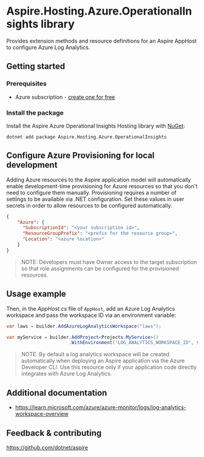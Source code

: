 # Aspire.Hosting.Azure.OperationalInsights library

Provides extension methods and resource definitions for an Aspire AppHost to configure Azure Log Analytics.

## Getting started

### Prerequisites

- Azure subscription - [create one for free](https://azure.microsoft.com/free/)

### Install the package

Install the Aspire Azure Operational Insights Hosting library with [NuGet](https://www.nuget.org):

```dotnetcli
dotnet add package Aspire.Hosting.Azure.OperationalInsights
```

## Configure Azure Provisioning for local development

Adding Azure resources to the Aspire application model will automatically enable development-time provisioning
for Azure resources so that you don't need to configure them manually. Provisioning requires a number of settings
to be available via .NET configuration. Set these values in user secrets in order to allow resources to be configured
automatically.

```json
{
    "Azure": {
      "SubscriptionId": "<your subscription id>",
      "ResourceGroupPrefix": "<prefix for the resource group>",
      "Location": "<azure location>"
    }
}
```

> NOTE: Developers must have Owner access to the target subscription so that role assignments
> can be configured for the provisioned resources.

## Usage example

Then, in the _AppHost.cs_ file of `AppHost`, add an Azure Log Analytics workspace and pass the workspace ID via an environment variable:

```csharp
var laws = builder.AddAzureLogAnalyticsWorkspace("laws");

var myService = builder.AddProject<Projects.MyService>()
                       .WithEnvironment("LOG_ANALYTICS_WORKSPACE_ID", $"{laws.WorkspaceId}");
```

> NOTE: By default a log analytics workspace will be created automatically when deploying an Aspire application
> via the Azure Developer CLI. Use this resource only if your application code directly integrates with
> Azure Log Analytics.

## Additional documentation

* https://learn.microsoft.com/azure/azure-monitor/logs/log-analytics-workspace-overview

## Feedback & contributing

https://github.com/dotnet/aspire
